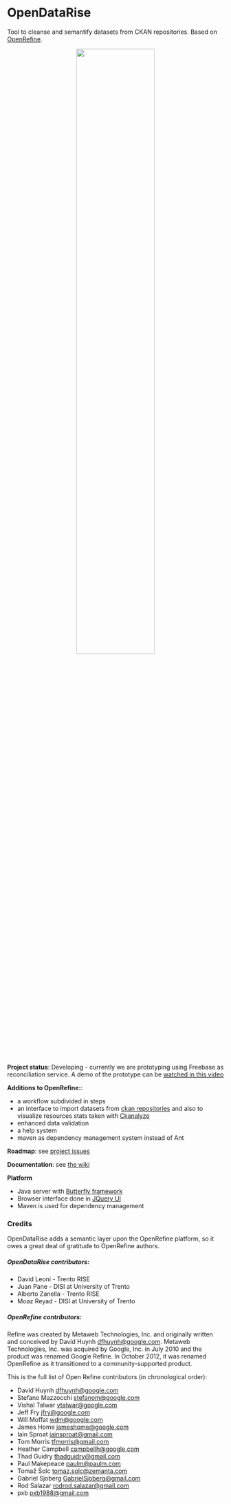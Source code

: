 OpenDataRise
============

Tool to cleanse and semantify datasets from CKAN repositories. Based on [OpenRefine](https://github.com/OpenRefine/OpenRefine).

<p align="center">
  <img alt="" width="60%" src="https://github.com/opendatatrentino/OpenDataRise/wiki/images/promo-screenshot.png"/>
</p>


**Project status**: Developing - currently we are prototyping using Freebase as reconciliation service. A demo of the prototype can be <a href="https://docs.google.com/file/d/0B3zPB8ad298hWEYxZ2VMX0p5a0k" target="_blank">watched in this video</a>

**Additions to OpenRefine:**:

 * a workflow subdivided in steps
 * an interface to import datasets from [ckan repositories](http://ckan.org/) and also to visualize resources stats taken with [Ckanalyze](https://github.com/opendatatrentino/CKANalyze)
 * enhanced data validation
 * a help system 
 * maven as dependency management system instead of Ant

**Roadmap**: see [project issues](https://github.com/opendatatrentino/OpenDataRise/issues)

**Documentation**: see [the wiki](https://github.com/opendatatrentino/OpenDataRise/wiki)



**Platform** 

* Java server with [Butterfly framework](https://code.google.com/p/simile-butterfly/)
* Browser interface done in [JQuery UI](http://jqueryui.com/)
* Maven is used for dependency management




### Credits


OpenDataRise adds a semantic layer upon the OpenRefine platform, so it owes a great deal of gratitude to OpenRefine authors. 

##### OpenDataRise contributors:

 - David Leoni - Trento RISE 
 - Juan Pane - DISI at University of Trento
 - Alberto Zanella - Trento RISE
 - Moaz Reyad - DISI at University of Trento
 
 
##### OpenRefine contributors:

Refine was created by Metaweb Technologies, Inc. and originally written
and conceived by David Huynh <dfhuynh@google.com>. Metaweb Technologies, Inc.
was acquired by Google, Inc. in July 2010 and the product was renamed Google Refine.
In October 2012, it was renamed OpenRefine as it transitioned to a 
community-supported product. 

This is the full list of Open Refine contributors (in chronological order):

 - David Huynh <dfhuynh@google.com>
 - Stefano Mazzocchi <stefanom@google.com>
 - Vishal Talwar <vtalwar@google.com> 
 - Jeff Fry <jfry@google.com>
 - Will Moffat <wdm@google.com>
 - James Home <jameshome@google.com>
 - Iain Sproat <iainsproat@gmail.com>
 - Tom Morris <tfmorris@gmail.com>
 - Heather Campbell <campbellh@google.com>
 - Thad Guidry <thadguidry@gmail.com>
 - Paul Makepeace <paulm@paulm.com>
 - Tomaž Šolc <tomaz.solc@zemanta.com>
 - Gabriel Sjoberg <GabrielSjoberg@gmail.com>
 - Rod Salazar <rodrod.salazar@gmail.com>
 - pxb <pxb1988@gmail.com>




